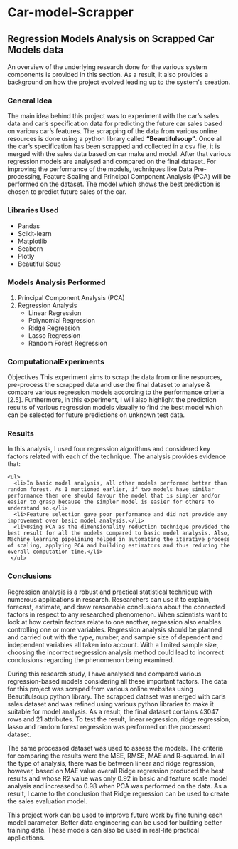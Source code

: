 # Car-model-Scrapper
<h2>Regression Models Analysis on Scrapped Car Models data</h2>

An overview of the underlying research done for the various system components is provided in this section. As a result, it also provides a background on how the project evolved leading up to the system's creation.

<h3>General Idea</h3>
The main idea behind this project was to experiment with the car’s sales data and car’s specification data for predicting the future car sales based on various car’s features. The scrapping of the data from various online resources is done using a python library called <b>“Beautifulsoup”</b>. Once all the car’s specification has been scrapped and collected in a csv file, it is merged with the sales data based on car make and model. After that various regression models are analysed and compared on the final dataset. For improving the performance of the models, techniques like Data Pre-processing, Feature Scaling and Principal Component Analysis (PCA) will be performed on the dataset. The model which shows the best prediction is chosen to predict future sales of the car.

<h3>Libraries Used</h3>
<ul>
  <li>Pandas</li>
  <li>Scikit-learn</li>
  <li>Matplotlib</li>
  <li>Seaborn</li>
  <li>Plotly</li>
  <li>Beautiful Soup</li>
 </ul>

<h3>Models Analysis Performed</h3>
<ol>
  <li>Principal Component Analysis (PCA)</li>
  <li>
    Regression Analysis
    <ul>
      <li>Linear Regression</li>
      <li>Polynomial Regression</li>
      <li>Ridge Regression</li>
      <li>Lasso Regression</li>
      <li>Random Forest Regression</li>
     </ul>
  </li>
</ol>

<h3>ComputationalExperiments</h3>
Objectives
This experiment aims to scrap the data from online resources, pre-process the scrapped data and use the final dataset to analyse & compare various regression models according to the performance criteria [2.5]. Furthermore, in this experiment, I will also highlight the prediction results of various regression models visually to find the best model which can be selected for future predictions on unknown test data.


<h3>Results</h3>
In this analysis, I used four regression algorithms and considered key factors related with each of the technique. The analysis provides evidence that:

    <ul>
      <li>In basic model analysis, all other models performed better than random forest. As I mentioned earlier, if two models have similar performance then one should favour the model that is simpler and/or easier to grasp because the simpler model is easier for others to understand so.</li>
      <li>Feature selection gave poor performance and did not provide any improvement over basic model analysis.</li>
      <li>Using PCA as the dimensionality reduction technique provided the best result for all the models compared to basic model analysis. Also, Machine learning pipelining helped in automating the iterative process of scaling, applying PCA and building estimators and thus reducing the overall computation time.</li>
     </ul>
     
<h3>Conclusions</h3>
Regression analysis is a robust and practical statistical technique with numerous applications in research. Researchers can use it to explain, forecast, estimate, and draw reasonable conclusions about the connected factors in respect to any researched phenomenon. When scientists want to look at how certain factors relate to one another, regression also enables controlling one or more variables. Regression analysis should be planned and carried out with the type, number, and sample size of dependent and independent variables all taken into account. With a limited sample size, choosing the incorrect regression analysis method could lead to incorrect conclusions regarding the phenomenon being examined.

During this research study, I have analysed and compared various regression-based models considering all these important factors. The data for this project was scraped from various online websites using Beautifulsoup python library. The scrapped dataset was merged with car’s sales dataset and was refined using various python libraries to make it suitable for model analysis. As a result, the final dataset contains 43047 rows and 21 attributes. To test the result, linear regression, ridge regression, lasso and random forest regression was performed on the processed dataset.

The same processed dataset was used to assess the models. The criteria for comparing the results were the MSE, RMSE, MAE and R-squared. In all the type of analysis, there was tie between linear and ridge regression, however, based on MAE value overall Ridge regression produced the best results and whose R2 value was only 0.92 in basic and feature scale model analysis and increased to 0.98 when PCA was performed on the data. As a result, I came to the conclusion that Ridge regression can be used to create the sales evaluation model.

This project work can be used to improve future work by fine tuning each model parameter. Better data engineering can be used for building better training data. These models can also be used in real-life practical applications.
